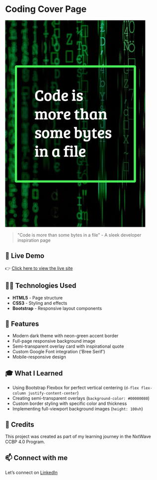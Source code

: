 # Coding Cover Page

![Preview](https://github.com/SouravKumarYadav/coding-cover-page/blob/main/Coding%20Cover%20Page.png?raw=true)

> "Code is more than some bytes in a file" - A sleek developer inspiration page

## 🚀 Live Demo  
👉 [ Click here to view the live site](https://souravkumaryadav.github.io/coding-cover-page/)

## 🧑‍💻 Technologies Used  
- **HTML5** - Page structure
- **CSS3** - Styling and effects
- **Bootstrap** - Responsive layout components

## 📄 Features  
- Modern dark theme with neon-green accent border
- Full-page responsive background image
- Semi-transparent overlay card with inspirational quote
- Custom Google Font integration ('Bree Serif')
- Mobile-responsive design

## 🎓 What I Learned  
- Using Bootstrap Flexbox for perfect vertical centering (`d-flex flex-column justify-content-center`)
- Creating semi-transparent overlays (`background-color: #00000080`)
- Custom border styling with specific color and thickness
- Implementing full-viewport background images (`height: 100vh`)

## 🙌 Credits  
This project was created as part of my learning journey in the NxtWave CCBP 4.0 Program.

## 📫 Connect with me  
Let’s connect on [LinkedIn](https://www.linkedin.com/in/sourav-kumar-cs/)
